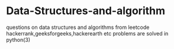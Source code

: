 # Data-Structures-and-algorithm

questions on data structures and algorithms from leetcode hackerrank,geeksforgeeks,hackerearth etc
problems are solved in python(3)
